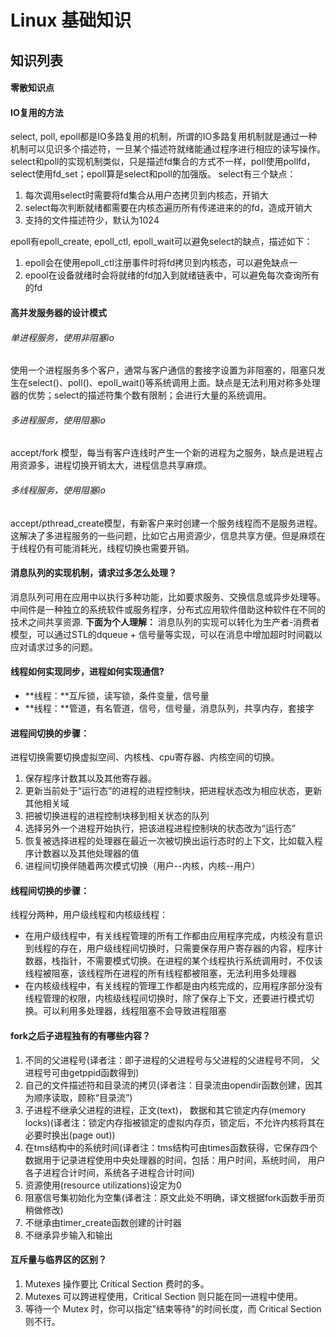 Linux 基础知识
====
## 知识列表
#### 零散知识点


#### IO复用的方法
select, poll, epoll都是IO多路复用的机制，所谓的IO多路复用机制就是通过一种机制可以见识多个描述符，一旦某个描述符就绪能通过程序进行相应的读写操作。
select和poll的实现机制类似，只是描述fd集合的方式不一样，poll使用pollfd，select使用fd_set；epoll算是select和poll的加强版。
select有三个缺点：
1. 每次调用select时需要将fd集合从用户态拷贝到内核态，开销大
2. select每次判断就绪都需要在内核态遍历所有传递进来的的fd，造成开销大
3. 支持的文件描述符少，默认为1024

epoll有epoll_create, epoll_ctl, epoll_wait可以避免select的缺点，描述如下：
1. epoll会在使用epoll_ctl注册事件时将fd拷贝到内核态，可以避免缺点一
2. epool在设备就绪时会将就绪的fd加入到就绪链表中，可以避免每次查询所有的fd

#### 高并发服务器的设计模式
###### 单进程服务，使用非阻塞io
使用一个进程服务多个客户，通常与客户通信的套接字设置为非阻塞的，阻塞只发生在select()、poll()、epoll_wait()等系统调用上面。缺点是无法利用对称多处理器的优势；select的描述符集个数有限制；会进行大量的系统调用。
###### 多进程服务，使用阻塞io
accept/fork 模型，每当有客户连线时产生一个新的进程为之服务，缺点是进程占用资源多，进程切换开销太大，进程信息共享麻烦。
###### 多线程服务，使用阻塞io
accept/pthread_create模型，有新客户来时创建一个服务线程而不是服务进程。这解决了多进程服务的一些问题，比如它占用资源少，信息共享方便。但是麻烦在于线程仍有可能消耗光，线程切换也需要开销。

#### 消息队列的实现机制，请求过多怎么处理？
消息队列可用在应用中以执行多种功能，比如要求服务、交换信息或异步处理等。中间件是一种独立的系统软件或服务程序，分布式应用软件借助这种软件在不同的技术之间共享资源.
**下面为个人理解：**
消息队列的实现可以转化为生产者-消费者模型，可以通过STL的dqueue + 信号量等实现，可以在消息中增加超时时间戳以应对请求过多的问题。

#### 线程如何实现同步，进程如何实现通信?
+ **线程：**互斥锁，读写锁，条件变量，信号量
+ **线程：**管道，有名管道，信号，信号量，消息队列，共享内存，套接字

#### 进程间切换的步骤：
进程切换需要切换虚拟空间、内核栈、cpu寄存器、内核空间的切换。
1. 保存程序计数其以及其他寄存器。
2. 更新当前处于“运行态”的进程的进程控制块，把进程状态改为相应状态，更新其他相关域
3. 把被切换进程的进程控制块移到相关状态的队列
4. 选择另外一个进程开始执行，把该进程进程控制块的状态改为“运行态”
5. 恢复被选择进程的处理器在最近一次被切换出运行态时的上下文，比如载入程序计数器以及其他处理器的值
6. 进程间切换伴随着两次模式切换（用户--内核，内核--用户）


#### 线程间切换的步骤：
线程分两种，用户级线程和内核级线程：
+ 在用户级线程中，有关线程管理的所有工作都由应用程序完成，内核没有意识到线程的存在，用户级线程间切换时，只需要保存用户寄存器的内容，程序计数器，栈指针，不需要模式切换。在进程的某个线程执行系统调用时，不仅该线程被阻塞，该线程所在进程的所有线程都被阻塞，无法利用多处理器
+ 在内核级线程中，有关线程的管理工作都是由内核完成的，应用程序部分没有线程管理的权限，内核级线程间切换时，除了保存上下文，还要进行模式切换。可以利用多处理器，线程阻塞不会导致进程阻塞

#### fork之后子进程独有的有哪些内容？
1. 不同的父进程号(译者注：即子进程的父进程号与父进程的父进程号不同， 父进程号可由getppid函数得到)
1. 自己的文件描述符和目录流的拷贝(译者注：目录流由opendir函数创建，因其为顺序读取，顾称“目录流”)
1. 子进程不继承父进程的进程，正文(text)， 数据和其它锁定内存(memory locks)(译者注：锁定内存指被锁定的虚拟内存页，锁定后，不允许内核将其在必要时换出(page out))
1. 在tms结构中的系统时间(译者注：tms结构可由times函数获得，它保存四个数据用于记录进程使用中央处理器的时间，包括：用户时间，系统时间， 用户各子进程合计时间，系统各子进程合计时间)
1. 资源使用(resource utilizations)设定为0
1. 阻塞信号集初始化为空集(译者注：原文此处不明确，译文根据fork函数手册页稍做修改)
1. 不继承由timer_create函数创建的计时器
10. 不继承异步输入和输出

#### 互斥量与临界区的区别？
1. Mutexes 操作要比 Critical Section 费时的多。
2. Mutexes 可以跨进程使用，Critical Section 则只能在同一进程中使用。
3. 等待一个 Mutex 时，你可以指定"结束等待"的时间长度，而 Critical Section 则不行。